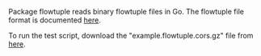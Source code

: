 Package flowtuple reads binary flowtuple files in Go.  The flowtuple file format
is documented [here](http://www.caida.org/tools/measurement/corsaro/docs/formats.html#formats_ft).

To run the test script, download the "example.flowtuple.cors.gz" file
from [here](http://www.caida.org/home/how-to/telescope-patch-tuesday).


